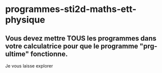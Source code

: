 # programmes-sti2d-maths-ett-physique

Vous devez mettre TOUS les programmes dans votre calculatrice pour que le programme "prg-ultime" fonctionne.
----
Je vous laisse explorer

